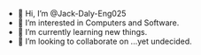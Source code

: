 - 👋 Hi, I’m @Jack-Daly-Eng025
- 👀 I’m interested in Computers and Software.
- 🌱 I’m currently learning new things. 
- 💞️ I’m looking to collaborate on ...yet undecided.

<!---
Jack-Daly-Eng025/Jack-Daly-Eng025 is a ✨ special ✨ repository because its `README.md` (this file) appears on your GitHub profile.
You can click the Preview link to take a look at your changes.
--->
